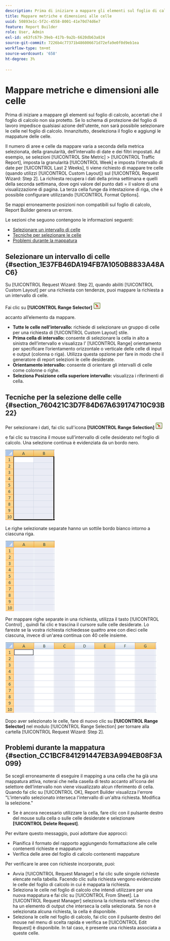 ```yaml
---
description: Prima di iniziare a mappare gli elementi sul foglio di calcolo, accertati che il foglio di calcolo non sia protetto. Se lo schema di protezione del foglio di lavoro impedisce qualsiasi azione dell'utente, non sarà possibile selezionare le celle nel foglio di calcolo. Innanzitutto, deseleziona il foglio e aggiungi le mappature delle celle.
title: Mappare metriche e dimensioni alle celle
uuid: 50893e1c-5f2c-4558-8001-41e70d74d6e7
feature: Report Builder
role: User, Admin
exl-id: e63fc679-39eb-417b-9a2b-6620db63a824
source-git-commit: 7226b4c77371b486006671d72efa9e0f0d9eb1ea
workflow-type: tm+mt
source-wordcount: '658'
ht-degree: 3%

---
```


# Mappare metriche e dimensioni alle celle

Prima di iniziare a mappare gli elementi sul foglio di calcolo, accertati che il foglio di calcolo non sia protetto. Se lo schema di protezione del foglio di lavoro impedisce qualsiasi azione dell&#39;utente, non sarà possibile selezionare le celle nel foglio di calcolo. Innanzitutto, deseleziona il foglio e aggiungi le mappature delle celle.

Il numero di aree e celle da mappare varia a seconda della metrica selezionata, della granularità, dell’intervallo di date e dei filtri impostati. Ad esempio, se selezioni [!UICONTROL Site Metric] > [!UICONTROL Traffic Report], imposta la granularità [!UICONTROL Week] e imposta l’intervallo di date per [!UICONTROL Last 2 Weeks], ti viene richiesto di mappare tre celle (quando utilizzi [!UICONTROL Custom Layout]) sul [!UICONTROL Request Wizard: Step 2]. La richiesta recupera i dati della prima settimana e quelli della seconda settimana, dove ogni valore del punto dati = il valore di una visualizzazione di pagina. La terza cella funge da intestazione di riga, che è possibile configurare utilizzando [!UICONTROL Format Options].

Se mappi erroneamente posizioni non compatibili sul foglio di calcolo, Report Builder genera un errore.

Le sezioni che seguono contengono le informazioni seguenti:

* [Selezionare un intervallo di celle](/help/analyze/report-builder/layout/map-metrics-and-dimensions-to-cells.md#section_1E37FB46DA194FB7A1050B8833A48AC6)
* [Tecniche per selezionare le celle](/help/analyze/report-builder/layout/map-metrics-and-dimensions-to-cells.md#section_760421C3D7F84D67A639174710C93B22)
* [Problemi durante la mappatura](/help/analyze/report-builder/layout/map-metrics-and-dimensions-to-cells.md#section_CC1BCF841291447EB3A994EB08F3A099)

## Selezionare un intervallo di celle {#section_1E37FB46DA194FB7A1050B8833A48AC6}

Su [!UICONTROL Request Wizard: Step 2], quando abiliti [!UICONTROL Custom Layout] per una richiesta con tendenze, puoi mappare la richiesta a un intervallo di celle.

Fai clic su **[!UICONTROL Range Selector]** ![select_cell_icon.png](assets/select_cell_icon.png)

accanto all’elemento da mappare.

* **Tutte le celle nell’intervallo:** richiede di selezionare un gruppo di celle per una richiesta di  [!UICONTROL Custom Layout] stile.
* **Prima cella di intervallo:** consente di selezionare la cella in alto a sinistra dell’intervallo e visualizza l’ [!UICONTROL Range] orientamento per specificare l’orientamento orizzontale o verticale delle celle di input e output (colonna o riga). Utilizza questa opzione per fare in modo che il generatore di report selezioni le celle desiderate.
* **Orientamento intervallo:** consente di orientare gli intervalli di celle come colonne o righe.
* **Seleziona Posizione cella superiore intervallo:** visualizza i riferimenti di cella.

## Tecniche per la selezione delle celle {#section_760421C3D7F84D67A639174710C93B22}

Per selezionare i dati, fai clic sull&#39;icona **[!UICONTROL Range Selection]** ![select_cell_icon.png](assets/select_cell_icon.png)

e fai clic su trascina il mouse sull’intervallo di celle desiderato nel foglio di calcolo. Una selezione continua è evidenziata da un bordo nero.

![](assets/twenty_cells.gif)

Le righe selezionate separate hanno un sottile bordo bianco intorno a ciascuna riga.

![](assets/twoXten_cells_highlighted.gif)

Per mappare righe separate in una richiesta, utilizza il tasto [!UICONTROL Control] , quindi fai clic e trascina il cursore sulle celle desiderate. Lo fareste se la vostra richiesta richiedesse quattro aree con dieci celle ciascuna, invece di un&#39;area continua con 40 celle insieme.

![](assets/map4.png)

Dopo aver selezionato le celle, fare di nuovo clic su **[!UICONTROL Range Selector]** nel modulo [!UICONTROL Range Selection] per tornare alla cartella [!UICONTROL Request Wizard: Step 2].

## Problemi durante la mappatura {#section_CC1BCF841291447EB3A994EB08F3A099}

Se scegli erroneamente di eseguire il mapping a una cella che ha già una mappatura attiva, noterai che nella casella di testo accanto all’icona del selettore dell’intervallo non viene visualizzato alcun riferimento di cella. Quando fai clic su [!UICONTROL OK], Report Builder visualizza l&#39;errore &quot;L&#39;intervallo selezionato interseca l&#39;intervallo di un&#39;altra richiesta. Modifica la selezione.&quot;

* Se è ancora necessario utilizzare la cella, fare clic con il pulsante destro del mouse sulla cella o sulle celle desiderate e selezionare **[!UICONTROL Delete Request]**.

Per evitare questo messaggio, puoi adottare due approcci:

* Pianifica il formato del rapporto aggiungendo formattazione alle celle contenenti richieste e mappature
* Verifica delle aree del foglio di calcolo contenenti mappature

Per verificare le aree con richieste incorporate, puoi:

* Avvia [!UICONTROL Request Manager] e fai clic sulle singole richieste elencate nella tabella. Facendo clic sulla richiesta vengono evidenziate le celle del foglio di calcolo in cui è mappata la richiesta.
* Seleziona le celle nel foglio di calcolo che intendi utilizzare per una nuova mappatura e fai clic su [!UICONTROL From Sheet]. La [!UICONTROL Request Manager] seleziona la richiesta nell&#39;elenco che ha un elemento di output che interseca la cella selezionata. Se non è selezionata alcuna richiesta, la cella è disponibile.
* Seleziona le celle nel foglio di calcolo, fai clic con il pulsante destro del mouse nel menu di scelta rapida e verifica se [!UICONTROL Edit Request] è disponibile. In tal caso, è presente una richiesta associata a queste celle.
